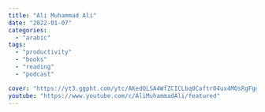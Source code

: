 ```yaml
---
title: "Ali Muhammad Ali"
date: "2022-01-07"
categories:
  - "arabic"
tags:
  - "productivity"
  - "books"
  - "reading"
  - "podcast"

cover: "https://yt3.ggpht.com/ytc/AKedOLSA4WfZCICLbq0Caftr04ux4MOsRgFggas3JiTAig=s88-c-k-c0x00ffffff-no-rj"
youtube: "https://www.youtube.com/c/AliMuhammadAli/featured"
---
```

